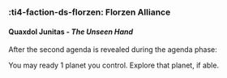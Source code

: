 ### :ti4-faction-ds-florzen: **Florzen Alliance**

####  Quaxdol Junitas - _The Unseen Hand_

After the second agenda is revealed during the agenda phase:

You may ready 1 planet you control. Explore that planet, if able.
